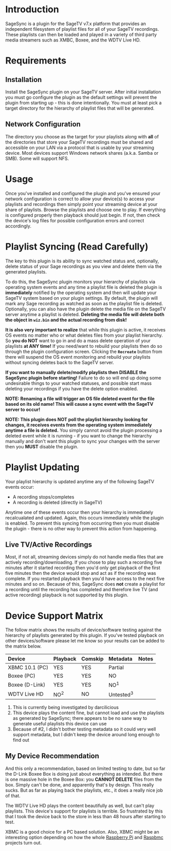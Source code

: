

# Introduction #

SageSync is a plugin for the SageTV v7.x platform that provides an independent filesystem of playlist files for all of your SageTV recordings.  These playlists can then be loaded and played in a variety of third party media streamers such as XMBC, Boxee, and the WDTV Live HD.

# Requirements #

## Installation ##

Install the SageSync plugin on your SageTV server.  After initial installation you must go configure the plugin as the default settings will prevent the plugin from starting up - this is done intentionally.  You must at least pick a target directory for the hierarchy of playlist files that will be generated.

## Network Configuration ##

The directory you choose as the target for your playlists along with **all** of the directories that store your SageTV recordings must be shared and accessible on your LAN via a protocol that is usable by your streaming device.  Most devices support Windows network shares (a.k.a. Samba or SMB).  Some will support NFS.

# Usage #

Once you've installed and configured the plugin and you've ensured your network configuration is correct to allow your device(s) to access your playlists and recordings then simply point your streaming device at your share of playlists.  Browse the playlists and choose one to play.  If everything is configured properly then playback should just begin.  If not, then check the device's log files for possible configuration errors and correct accordingly.

# Playlist Syncing (Read Carefully) #

The key to this plugin is its ability to sync watched status and, optionally, delete status of your Sage recordings as you view and delete them via the generated playlists.

To do this, the SageSync plugin monitors your hierarchy of playlists via operating system events and any time a playlist file is deleted the plugin is **immediately** notified by the operating system and then will update your SageTV system based on your plugin settings.  By default, the plugin will mark any Sage recording as watched as soon as the playlist file is deleted.  Optionally, you can also have the plugin delete the media file on the SageTV server anytime a playlist is deleted.  **Deleting the media file will delete both the object in `wiz.bin` and the actual recording from disk!**

**It is also very important to realize** that while this plugin is active, it receives OS events no matter who or what deletes files from your playlist hierarchy.  So **you do NOT** want to go in and do a mass delete operation of your playlists **at ANY time!**  If you need/want to rebuild your playlists then do so through the plugin configuration screen.  Clicking the **`Recreate`** button from there will suspend the OS event monitoring and rebuild your playlists without syncing deletes back to the SageTV server.

**If you want to manually delete/modify playlists then DISABLE the SageSync plugin before starting!**  Failure to do so will end up doing some undesirable things to your watched statuses, and possible start mass deleting your recordings if you have the delete option enabled.

**NOTE: Renaming a file will trigger an OS file deleted event for the file based on its old name!  This will cause a sync event with the SageTV server to occur!**

**NOTE: This plugin does NOT poll the playlist hierarchy looking for changes, it receives events from the operating system immediately anytime a file is deleted.**  You simply cannot avoid the plugin processing a deleted event while it is running - if you want to change the hierarchy manually and don't want this plugin to sync your changes with the server then you **MUST** disable the plugin.

# Playlist Updating #

Your playlist hierarchy is updated anytime any of the following SageTV events occur:

  * A recording stops/completes
  * A recording is deleted (directly in SageTV)

Anytime one of these events occur then your hierarchy is immediately recalcualated and updated.  Again, this occurs immediately while the plugin is enabled.  To prevent this syncing from occurring then you must disable the plugin - there is no other way to prevent this action from happening.

## Live TV/Active Recordings ##

Most, if not all, streaming devices simply do not handle media files that are actively recording/downloading.  If you chose to play such a recording five minutes after it started recording then you'd only get playback of the first five minutes then the device would stop and act as if the recording was complete.  If you restarted playback then you'd have access to the next five minutes and so on.  Because of this, SageSync does **not** create a playlist for a recording until the recording has completed and therefore live TV (and active recording) playback is not supported by this plugin.

# Device Support Matrix #

The follow matrix shows the results of device/software testing against the hierarchy of playlists generated by this plugin.  If you've tested playback on other devices/software please let me know so your results can be added to the matrix below.

| **Device** | **Playback** | **Comskip** | **Metadata** | **Notes** |
|:-----------|:-------------|:------------|:-------------|:----------|
| XBMC 10.1 (PC) | YES | YES | Partial |  |
| Boxee (PC) | YES | YES | NO |  |
| Boxee (D-Link) | YES | YES | NO<sup>1</sup> |  |
| WDTV Live HD | NO<sup>2</sup> | NO | Untested<sup>3</sup> |  |

  1. This is currently being investigated by darcilicious
  1. This device plays the content fine, but cannot load and use the playlists as generated by SageSync; there appears to be no sane way to generate useful playlists this device can use
  1. Because of #2, I didn't bother testing metadata so it could very well support metadata, but I didn't keep the device around long enough to find out

## My Device Recommendation ##

And this only a recommendation, based on limited testing to date, but so far the D-Link Boxee Box is doing just about everything as intended.  But there is one massive hole in the Boxee Box: you **CANNOT DELETE** files from the box.  Simply can't be done, and apparently that's by design.  This really sucks.  But as far as playing back the playlists, etc., it does a really nice job of that.

The WDTV Live HD plays the content beautifully as well, but can't play playlists.  This device's support for playlists is terrible.  So frustrated by this that I took the device back to the store in less than 48 hours after starting to test.

XBMC is a good choice for a PC based solution.  Also, XBMC might be an interesting option depending on how the whole [Raspberry Pi](http://raspberrypi.org) and [Raspbmc](http://www.raspbmc.com/) projects turn out.